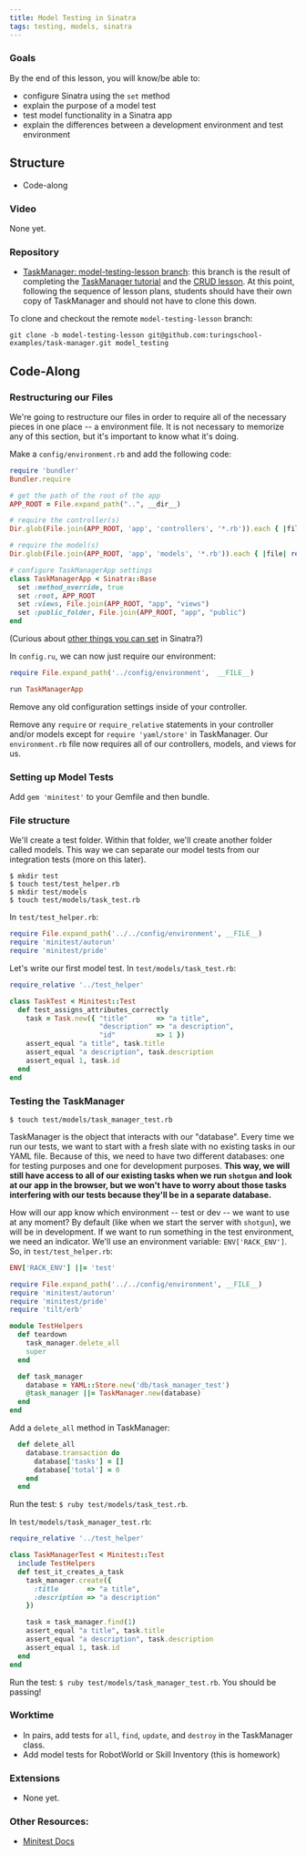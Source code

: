 ```yaml
---
title: Model Testing in Sinatra
tags: testing, models, sinatra
---
```

### Goals

By the end of this lesson, you will know/be able to:

* configure Sinatra using the `set` method
* explain the purpose of a model test
* test model functionality in a Sinatra app
* explain the differences between a development environment and test environment

## Structure

* Code-along

### Video

None yet.

### Repository

* [TaskManager: model-testing-lesson branch](https://github.com/turingschool-examples/task-manager/tree/model-testing-lesson): this branch is the result of completing the [TaskManager tutorial](https://github.com/JumpstartLab/curriculum/blob/master/source/projects/task_manager.markdown) and the [CRUD lesson](https://github.com/turingschool/lesson_plans/blob/master/ruby_02-web_applications_with_ruby/crud_sinatra.markdown). At this point, following the sequence of lesson plans, students should have their own copy of TaskManager and should not have to clone this down.

To clone and checkout the remote `model-testing-lesson` branch:

`git clone -b model-testing-lesson git@github.com:turingschool-examples/task-manager.git model_testing`

## Code-Along

### Restructuring our Files

We're going to restructure our files in order to require all of the necessary pieces in one place -- a environment file. It is not necessary to memorize any of this section, but it's important to know what it's doing.

Make a `config/environment.rb` and add the following code:

```ruby
require 'bundler'
Bundler.require

# get the path of the root of the app
APP_ROOT = File.expand_path("..", __dir__)

# require the controller(s)
Dir.glob(File.join(APP_ROOT, 'app', 'controllers', '*.rb')).each { |file| require file }

# require the model(s)
Dir.glob(File.join(APP_ROOT, 'app', 'models', '*.rb')).each { |file| require file }

# configure TaskManagerApp settings
class TaskManagerApp < Sinatra::Base
  set :method_override, true
  set :root, APP_ROOT
  set :views, File.join(APP_ROOT, "app", "views")
  set :public_folder, File.join(APP_ROOT, "app", "public")
end
```

(Curious about [other things you can set](http://www.sinatrarb.com/intro.html#Available%20Settings) in Sinatra?)

In `config.ru`, we can now just require our environment:

```ruby
require File.expand_path('../config/environment',  __FILE__)

run TaskManagerApp
```

Remove any old configuration settings inside of your controller.

Remove any `require` or `require_relative` statements in your controller and/or models except for `require 'yaml/store'` in TaskManager. Our `environment.rb` file now requires all of our controllers, models, and views for us.

### Setting up Model Tests

Add `gem 'minitest'` to your Gemfile and then bundle.

### File structure

We'll create a test folder. Within that folder, we'll create another folder called models. This way we can separate our model tests from our integration tests (more on this later).

```
$ mkdir test
$ touch test/test_helper.rb
$ mkdir test/models
$ touch test/models/task_test.rb
```

In `test/test_helper.rb`:

```ruby
require File.expand_path('../../config/environment', __FILE__)
require 'minitest/autorun'
require 'minitest/pride'
```

Let's write our first model test. In `test/models/task_test.rb`:

```ruby
require_relative '../test_helper'

class TaskTest < Minitest::Test
  def test_assigns_attributes_correctly
    task = Task.new({ "title"       => "a title",
                      "description" => "a description",
                      "id"          => 1 })
    assert_equal "a title", task.title
    assert_equal "a description", task.description
    assert_equal 1, task.id
  end
end
```

### Testing the TaskManager

```
$ touch test/models/task_manager_test.rb
```

TaskManager is the object that interacts with our "database". Every time we run our tests, we want to start with a fresh slate with no existing tasks in our YAML file. Because of this, we need to have two different databases: one for testing purposes and one for development purposes. __This way, we will still have access to all of our existing tasks when we run `shotgun` and look at our app in the browser, but we won't have to worry about those tasks interfering with our tests because they'll be in a separate database.__

How will our app know which environment -- test or dev -- we want to use at any moment? By default (like when we start the server with `shotgun`), we will be in development. If we want to run something in the test environment, we need an indicator. We'll use an environment variable: `ENV['RACK_ENV']`. So, in `test/test_helper.rb`:

```ruby
ENV['RACK_ENV'] ||= 'test'

require File.expand_path('../../config/environment', __FILE__)
require 'minitest/autorun'
require 'minitest/pride'
require 'tilt/erb'

module TestHelpers
  def teardown
    task_manager.delete_all
    super
  end

  def task_manager
    database = YAML::Store.new('db/task_manager_test')
    @task_manager ||= TaskManager.new(database)
  end
end
```

Add a `delete_all` method in TaskManager:

```ruby
  def delete_all
    database.transaction do
      database['tasks'] = []
      database['total'] = 0
    end
  end
```

Run the test: `$ ruby test/models/task_test.rb`.

In `test/models/task_manager_test.rb`:

```ruby
require_relative '../test_helper'

class TaskManagerTest < Minitest::Test
  include TestHelpers
  def test_it_creates_a_task
    task_manager.create({
      :title       => "a title",
      :description => "a description"
    })

    task = task_manager.find(1)
    assert_equal "a title", task.title
    assert_equal "a description", task.description
    assert_equal 1, task.id
  end
end
```

Run the test: `$ ruby test/models/task_manager_test.rb`. You should be passing!

### Worktime

* In pairs, add tests for `all`, `find`, `update`, and `destroy` in the TaskManager class.
* Add model tests for RobotWorld or Skill Inventory (this is homework)

### Extensions

* None yet.

### Other Resources:

* [Minitest Docs](http://docs.seattlerb.org/minitest/)
